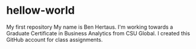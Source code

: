 # hellow-world
My first repository
My name is Ben Hertaus.  I'm working towards a Graduate Certificate in Business Analytics from CSU Global.  I created this GitHub account for class assignments.
